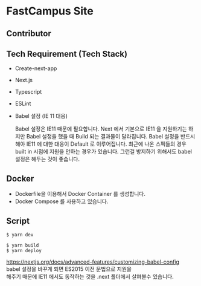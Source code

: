 # FastCampus Site

## Contributor

## Tech Requirement (Tech Stack)

- Create-next-app
- Next.js
- Typescript
- ESLint
- Babel 설정 (IE 11 대응)

  Babel 설정은 IE11 때문에 필요합니다.
  Next 에서 기본으로 IE11 을 지원하기는 하지만 Babel 설정을 했을 때 Build 되는 결과물이 달라집니다.
  Babel 설정을 반드시 해야 IE11 에 대한 대응이 Default 로 이루어집니다.
  최근에 나온 스펙들의 경우 built in 시점에 지원을 안하는 경우가 있습니다.
  그런걸 방지하기 위해서도 babel 설정은 해두는 것이 좋습니다.

## Docker

- Dockerfile을 이용해서 Docker Container 를 생성합니다.
- Docker Compose 를 사용하고 있습니다.

## Script

```
$ yarn dev
```

```
$ yarn build
$ yarn deploy
```

https://nextjs.org/docs/advanced-features/customizing-babel-config  
babel 설정을 바꾸게 되면 ES2015 이전 문법으로 지원을  
해주기 때문에 IE11 에서도 동작하는 것을 .next 폴더에서 살펴볼수 있습니다.
